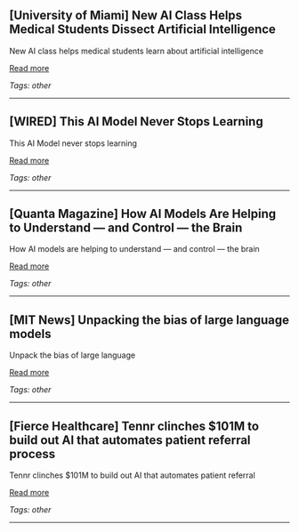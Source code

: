 ## [University of Miami] New AI Class Helps Medical Students Dissect Artificial Intelligence

New AI class helps medical students learn about artificial intelligence

[Read more](https://news.med.miami.edu/new-ai-class-helps-medical-students-dissect-artificial-intelligence/)

_Tags: other_

---
## [WIRED] This AI Model Never Stops Learning

This AI Model never stops learning

[Read more](https://www.wired.com/story/this-ai-model-never-stops-learning/)

_Tags: other_

---
## [Quanta Magazine] How AI Models Are Helping to Understand — and Control — the Brain

How AI models are helping to understand — and control — the brain

[Read more](https://www.quantamagazine.org/how-ai-models-are-helping-to-understand-and-control-the-brain-20250618/)

_Tags: other_

---
## [MIT News] Unpacking the bias of large language models

Unpack the bias of large language

[Read more](https://news.mit.edu/2025/unpacking-large-language-model-bias-0617)

_Tags: other_

---
## [Fierce Healthcare] Tennr clinches $101M to build out AI that automates patient referral process

Tennr clinches $101M to build out AI that automates patient referral

[Read more](https://www.fiercehealthcare.com/health-tech/tennr-clinches-101m-build-out-ai-automates-patient-referral-workflows)

_Tags: other_

---
